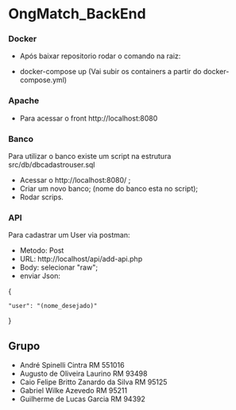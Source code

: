 # OngMatch_BackEnd

### Docker

- Após baixar repositorio rodar o comando na raiz:

- docker-compose up (Vai subir os containers a partir do docker-compose.yml)

### Apache

- Para acessar o front http://localhost:8080

### Banco
Para utilizar o banco existe um script na estrutura src/db/dbcadastrouser.sql

- Acessar o http://localhost:8080/ ;
- Criar um novo banco; (nome do banco esta no script);
- Rodar scrips.

### API

Para cadastrar um User via postman:
- Metodo: Post
- URL: http://localhost/api/add-api.php
- Body: selecionar "raw";
- enviar Json:

{

    "user": "(nome_desejado)"
    
}


## Grupo

- André Spinelli Cintra RM 551016
- Augusto de Oliveira Laurino RM 93498
- Caio Felipe Britto Zanardo da Silva RM 95125
- Gabriel Wilke Azevedo RM 95211
- Guilherme de Lucas Garcia RM 94392
